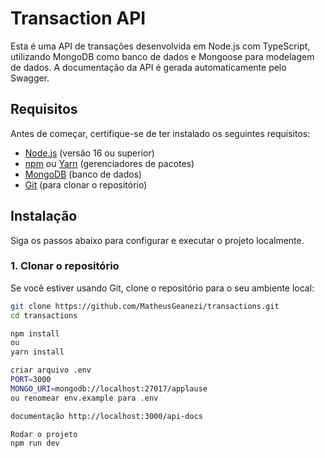 # Transaction API

Esta é uma API de transações desenvolvida em Node.js com TypeScript, utilizando MongoDB como banco de dados e Mongoose para modelagem de dados. A documentação da API é gerada automaticamente pelo Swagger.

## Requisitos

Antes de começar, certifique-se de ter instalado os seguintes requisitos:

- [Node.js](https://nodejs.org/) (versão 16 ou superior)
- [npm](https://www.npmjs.com/) ou [Yarn](https://yarnpkg.com/) (gerenciadores de pacotes)
- [MongoDB](https://www.mongodb.com/) (banco de dados)
- [Git](https://git-scm.com/) (para clonar o repositório)

## Instalação

Siga os passos abaixo para configurar e executar o projeto localmente.

### 1. Clonar o repositório

Se você estiver usando Git, clone o repositório para o seu ambiente local:

```bash
git clone https://github.com/MatheusGeanezi/transactions.git
cd transactions

npm install
ou
yarn install

criar arquivo .env
PORT=3000
MONGO_URI=mongodb://localhost:27017/applause
ou renomear env.example para .env

documentação http://localhost:3000/api-docs

Rodar o projeto
npm run dev

